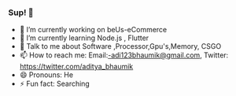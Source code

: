 ### Sup! 🤟

- 🔭 I’m currently working on beUs-eCommerce
- 🌱 I’m currently learning Node.js , Flutter
- 💬 Talk to me about  Software ,Processor,Gpu's,Memory, CSGO 
- 📫 How to reach me: Email:-adi123bhaumik@gmail.com, Twitter: https://twitter.com/aditya_bhaumik
- 😄 Pronouns: He
- ⚡ Fun fact: Searching


<!--
**Adityabhaumik/Adityabhaumik** is a ✨ _special_ ✨ repository because its `README.md` (this file) appears on your GitHub profile.

Here are some ideas to get you started:

- 🔭 I’m currently working on ...
- 🌱 I’m currently learning ...
- 👯 I’m looking to collaborate on ...
- 🤔 I’m looking for help with ...
- 💬 Ask me about ...
- 📫 How to reach me: ...
- 😄 Pronouns: ...
- ⚡ Fun fact: ...
-->
